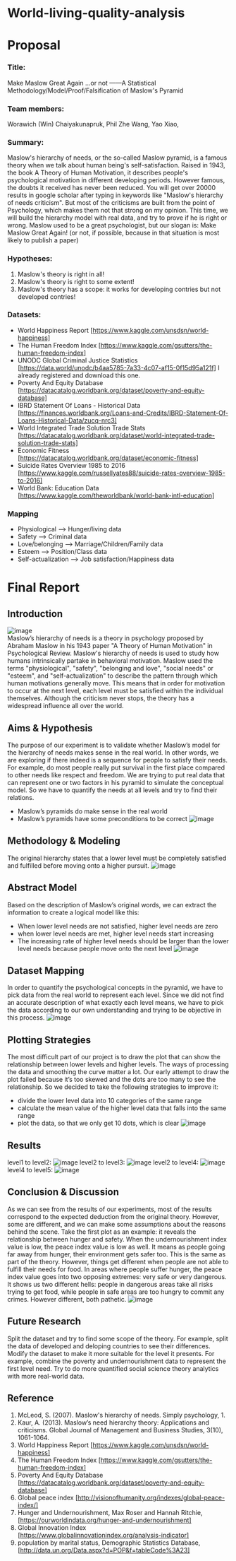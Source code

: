 # World-living-quality-analysis
# Proposal
### Title:
Make Maslow Great Again ...or not
——A Statistical Methodology/Model/Proof/Falsification of Maslow's Pyramid

### Team members:
Worawich (Win) Chaiyakunapruk,
Phil Zhe Wang, 
Yao Xiao,  

### Summary: 
Maslow's hierarchy of needs, or the so-called Maslow pyramid, is a famous theory when we talk about human being's self-satisfaction. Raised in 1943, the book A Theory of Human Motivation, it describes people's psychological motivation in different developing periods.
However famous, the doubts it received has never been reduced. You will get over 20000 results in google scholar after typing in keywords like "Maslow's hierarchy of needs criticism".
But most of the criticisms are built from the point of Psychology, which makes them not that strong on my opinion.
This time, we will build the hierarchy model with real data, and try to prove if he is right or wrong.
Maslow used to be a great psychologist, but our slogan is:
Make Maslow Great Again! (or not, if possible, because in that situation is most likely to publish a paper)

### Hypotheses: 
1. Maslow's theory is right in all!
2. Maslow's theory is right to some extent!
3. Maslow's theory has a scope: it works for developing contries but not developed contries!

### Datasets:	
- World Happiness Report [https://www.kaggle.com/unsdsn/world-happiness]
- The Human Freedom Index [https://www.kaggle.com/gsutters/the-human-freedom-index]
- UNODC Global Criminal Justice Statistics [https://data.world/unodc/b4aa5785-7a33-4c07-af15-0f15d95a121f] I already registered and download this one.
- Poverty And Equity Database [https://datacatalog.worldbank.org/dataset/poverty-and-equity-database]
- IBRD Statement Of Loans - Historical Data [https://finances.worldbank.org/Loans-and-Credits/IBRD-Statement-Of-Loans-Historical-Data/zucq-nrc3]
- World Integrated Trade Solution Trade Stats [https://datacatalog.worldbank.org/dataset/world-integrated-trade-solution-trade-stats]
- Economic Fitness [https://datacatalog.worldbank.org/dataset/economic-fitness]
- Suicide Rates Overview 1985 to 2016 [https://www.kaggle.com/russellyates88/suicide-rates-overview-1985-to-2016]
- World Bank: Education Data [https://www.kaggle.com/theworldbank/world-bank-intl-education]

### Mapping
- Physiological ——> Hunger/living data
- Safety ——> Criminal data
- Love/belonging ——> Marriage/Children/Family data
- Esteem ——> Position/Class data
- Self-actualization ——> Job satisfaction/Happiness data

# Final Report
## Introduction
![image](https://github.com/winwowin/World-living-quality-analysis/blob/master/images/Pyramid1.PNG)
<Br/>Maslow’s hierarchy of needs is a theory in psychology proposed by Abraham Maslow in his 1943 paper "A Theory of Human Motivation" in Psychological Review. 
Maslow's hierarchy of needs is used to study how humans intrinsically partake in behavioral motivation. Maslow used the terms "physiological", "safety", "belonging and love", "social needs" or "esteem", and "self-actualization" to describe the pattern through which human motivations generally move.
This means that in order for motivation to occur at the next level, each level must be satisfied within the individual themselves.
Although the criticism never stops, the theory has a widespread influence all over the world.
## Aims & Hypothesis
The purpose of our experiment is to validate whether Maslow’s model for the hierarchy of needs makes sense in the real world. In other words, we are exploring if there indeed is a sequence for people to satisfy their needs. For example, do most people really put survival in the first place compared to other needs like respect and freedom.
We are trying to put real data that can represent one or two factors in his pyramid to simulate the conceptual model. So we have to quantify the needs at all levels and try to find their relations.
- Maslow’s pyramids do make sense in the real world
- Maslow’s pyramids have some preconditions to be correct
![image](https://github.com/winwowin/World-living-quality-analysis/blob/master/images/MMGA.PNG)
## Methodology & Modeling
The original hierarchy states that a lower level must be completely satisfied and fulfilled before moving onto a higher pursuit. 
![image](https://github.com/winwowin/World-living-quality-analysis/blob/master/images/model.PNG)
## Abstract Model
Based on the description of Maslow’s original words, we can extract the information to create a logical model like this:
- When lower level needs are not satisfied, higher level needs are zero
- when lower level needs are met, higher level needs start increasing
- The increasing rate of higher level needs should be larger than the lower level needs because people move onto the next level
![image](https://github.com/winwowin/World-living-quality-analysis/blob/master/images/Formula.PNG)
## Dataset Mapping
In order to quantify the psychological concepts in the pyramid, we have to pick data from the real world to represent each level. Since we did not find an accurate description of what exactly each level means, we have to pick the data according to our own understanding and trying to be objective in this process.
![image](https://github.com/winwowin/World-living-quality-analysis/blob/master/images/DataMapping.PNG)

## Plotting Strategies
The most difficult part of our project is to draw the plot that can show the relationship between lower levels and higher levels. The ways of processing the data and smoothing the curve matter a lot. Our early attempt to draw the plot failed because it’s too skewed and the dots are too many to see the relationship. So we decided to take the following strategies to improve it:
- divide the lower level data into 10 categories of the same range
- calculate the mean value of the higher level data that falls into the same range
- plot the data, so that we only get 10 dots, which is clear
![image](https://github.com/winwowin/World-living-quality-analysis/blob/master/images/PlottingStrategies.PNG)
## Results
level1 to level2:
![image](https://github.com/winwowin/World-living-quality-analysis/blob/master/images/level1-2.png)
level2 to level3:
![image](https://github.com/winwowin/World-living-quality-analysis/blob/master/images/level2-3.png)
level2 to level4:
![image](https://github.com/winwowin/World-living-quality-analysis/blob/master/images/level2-4.png)
level4 to level5:
![image](https://github.com/winwowin/World-living-quality-analysis/blob/master/images/level4-5.png)

## Conclusion & Discussion
As we can see from the results of our experiments, most of the results correspond to the expected deduction from the original theory. However, some are different, and we can make some assumptions about the reasons behind the scene.
Take the first plot as an example: it reveals the relationship between hunger and safety. When the undernourishment index value is low, the peace index value is low as well. It means as people going far away from hunger, their environment gets safer too. This is the same as part of the theory. However, things get different when people are not able to fulfill their needs for food. In areas where people suffer hunger, the peace index value goes into two opposing extremes: very safe or very dangerous. It shows us two different hells: people in dangerous areas take all risks trying to get food, while people in safe areas are too hungry to commit any crimes. However different, both pathetic. 
![image](https://github.com/winwowin/World-living-quality-analysis/blob/master/images/Discussion.PNG)
## Future Research
Split the dataset and try to find some scope of the theory. For example, split the data of developed and deloping countries to see their differences.
Modify the dataset to make it more suitable for the level it presents. For example, combine the poverty and undernourishment data to represent the first level need.
Try to do more quantified social science theory analytics with more real-world data.
## Reference
1. McLeod, S. (2007). Maslow's hierarchy of needs. Simply psychology, 1.
2. Kaur, A. (2013). Maslow’s need hierarchy theory: Applications and criticisms. Global Journal of Management and Business Studies, 3(10), 1061-1064.
3. World Happiness Report [https://www.kaggle.com/unsdsn/world-happiness]
4. The Human Freedom Index [https://www.kaggle.com/gsutters/the-human-freedom-index] 
5. Poverty And Equity Database [https://datacatalog.worldbank.org/dataset/poverty-and-equity-database]
6. Global peace index [http://visionofhumanity.org/indexes/global-peace-index/]
7. Hunger and Undernourishment, Max Roser and Hannah Ritchie, [https://ourworldindata.org/hunger-and-undernourishment]
8. Global Innovation Index [https://www.globalinnovationindex.org/analysis-indicator]
9. population by marital status,  Demographic Statistics Database, [http://data.un.org/Data.aspx?d=POP&f=tableCode%3A23]
